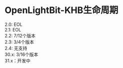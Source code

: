 # OpenLightBit-KHB生命周期

2.0: EOL<br>
2.1: EOL<br>
2.2: 7/12个版本<br>
2.3: 3/4个版本<br>
2.4: 无支持<br>
30.x: 3/16个版本<br>
31.x：开发中


